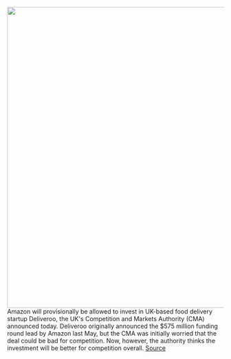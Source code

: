 <img src='https://cdn.vox-cdn.com/thumbor/CpYTFe0BJ2_Qn8Pkzbde93wF0oU=/0x0:4905x3265/1200x800/filters:focal(2061x1241:2845x2025)/cdn.vox-cdn.com/uploads/chorus_image/image/66668792/1218868144.jpg.0.jpg' width='700px' /><br/>
Amazon will provisionally be allowed to invest in UK-based food delivery startup Deliveroo, the UK's Competition and Markets Authority (CMA) announced today. Deliveroo originally announced the $575 million funding round lead by Amazon last May, but the CMA was initially worried that the deal could be bad for competition. Now, however, the authority thinks the investment will be better for competition overall.
<a href='https://www.theverge.com/2020/4/17/21225099/amazon-deliveroo-investment-funding-food-delivery-restaurant-industry'> Source <a/>